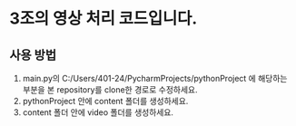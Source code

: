 # 3조의 영상 처리 코드입니다.
## 사용 방법
1. main.py의 C:/Users/401-24/PycharmProjects/pythonProject 에 해당하는 부분을 본 repository를 clone한 경로로 수정하세요.
2. pythonProject 안에 content 폴더를 생성하세요.
3. content 폴더 안에 video 폴더를 생성하세요.
